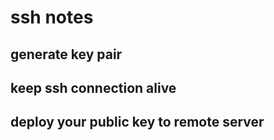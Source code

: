 # ssh notes

## generate key pair

## keep ssh connection alive

## deploy your public key to remote server
